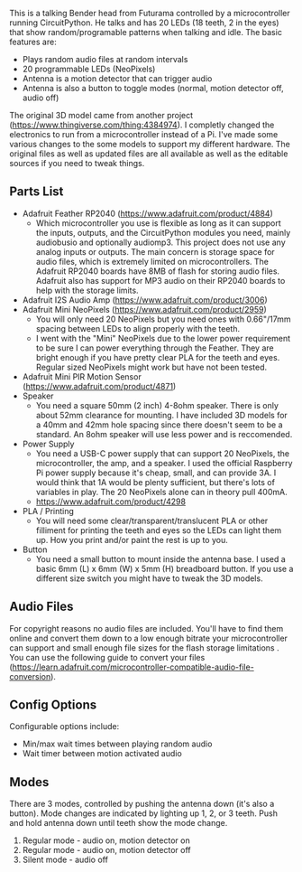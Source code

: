 This is a talking Bender head from Futurama controlled by a microcontroller running CircuitPython. He talks and has 20 LEDs (18 teeth, 2 in the eyes) that show random/programable patterns when talking and idle. The basic features are:

* Plays random audio files at random intervals
* 20 programmable LEDs (NeoPixels)
* Antenna is a motion detector that can trigger audio
* Antenna is also a button to toggle modes (normal, motion detector off, audio off)

The original 3D model came from another project (https://www.thingiverse.com/thing:4384974). I completly changed the electronics to run from a microcontroller instead of a Pi. I've made some various changes to the some models to support my different hardware. The original files as well as updated files are all available as well as the editable sources if you need to tweak things.

## Parts List
* Adafruit Feather RP2040 (https://www.adafruit.com/product/4884)
  * Which microcontroller you use is flexible as long as it can support the inputs, outputs, and the CircuitPython modules you need, mainly audiobusio and optionally audiomp3. This project does not use any analog inputs or outputs. The main concern is storage space for audio files, which is extremely limited on microcontrollers. The Adafruit RP2040 boards have 8MB of flash for storing audio files. Adafruit also has support for MP3 audio on their RP2040 boards to help with the storage limits. 
* Adafruit I2S Audio Amp (https://www.adafruit.com/product/3006)
* Adafruit Mini NeoPixels (https://www.adafruit.com/product/2959)
  * You will only need 20 NeoPixels but you need ones with 0.66"/17mm spacing between LEDs to align properly with the teeth.
  * I went with the "Mini" NeoPixels due to the lower power requirement to be sure I can power everything through the Feather. They are bright enough if you have pretty clear PLA for the teeth and eyes. Regular sized NeoPixels might work but have not been tested.
* Adafruit Mini PIR Motion Sensor (https://www.adafruit.com/product/4871) 
* Speaker
  * You need a square 50mm (2 inch) 4-8ohm speaker. There is only about 52mm clearance for mounting. I have included 3D models for a 40mm and 42mm hole spacing since there doesn't seem to be a standard. An 8ohm speaker will use less power and is reccomended.
* Power Supply
  * You need a USB-C power supply that can support 20 NeoPixels, the microcontroller, the amp, and a speaker. I used the official Raspberry Pi power supply because it's cheap, small, and can provide 3A. I would think that 1A would be plenty sufficient, but there's lots of variables in play. The 20 NeoPixels alone can in theory pull 400mA.
  * https://www.adafruit.com/product/4298  
* PLA / Printing
  * You will need some clear/transparent/translucent PLA or other filliment for printing the teeth and eyes so the LEDs can light them up. How you print and/or paint the rest is up to you.
* Button
  * You need a small button to mount inside the antenna base. I used a basic 6mm (L) x 6mm (W) x 5mm (H) breadboard button. If you use a different size switch you might have to tweak the 3D models.

## Audio Files
For copyright reasons no audio files are included. You'll have to find them online and convert them down to a low enough bitrate your microcontroller can support and small enough file sizes for the flash storage limitations . You can use the following guide to convert your files (https://learn.adafruit.com/microcontroller-compatible-audio-file-conversion).

## Config Options
Configurable options include:
* Min/max wait times between playing random audio
* Wait timer between motion activated audio

## Modes
There are 3 modes, controlled by pushing the antenna down (it's also a button). Mode changes are indicated by lighting up 1, 2, or 3 teeth. Push and hold antenna down until teeth show the mode change.
1. Regular mode - audio on, motion detector on
2. Regular mode - audio on, motion detector off
3. Silent mode - audio off









